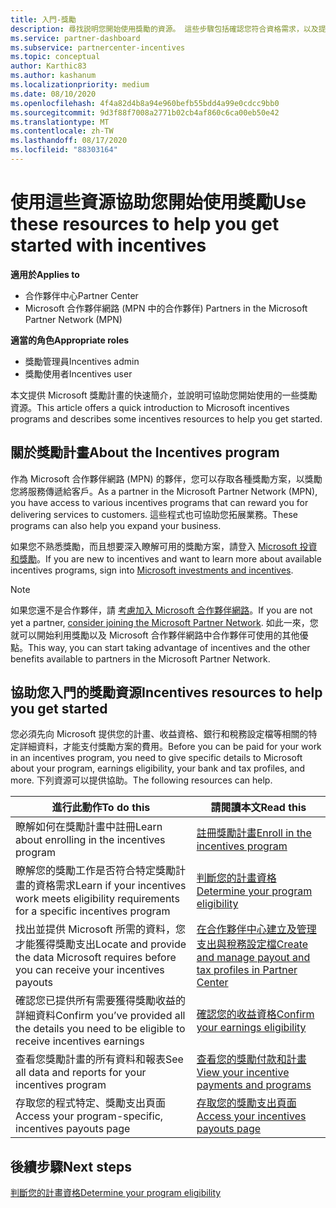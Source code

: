 ```yaml
---
title: 入門-獎勵
description: 尋找説明您開始使用獎勵的資源。 這些步驟包括確認您符合資格需求，以及提交銀行、稅務和支出詳細資料。
ms.service: partner-dashboard
ms.subservice: partnercenter-incentives
ms.topic: conceptual
author: Karthic83
ms.author: kashanum
ms.localizationpriority: medium
ms.date: 08/10/2020
ms.openlocfilehash: 4f4a82d4b8a94e960befb55bdd4a99e0cdcc9bb0
ms.sourcegitcommit: 9d3f88f7008a2771b02cb4af860c6ca00eb50e42
ms.translationtype: MT
ms.contentlocale: zh-TW
ms.lasthandoff: 08/17/2020
ms.locfileid: "88303164"
---
```

# <a name="use-these-resources-to-help-you-get-started-with-incentives"></a><span data-ttu-id="c5cba-104">使用這些資源協助您開始使用獎勵</span><span class="sxs-lookup"><span data-stu-id="c5cba-104">Use these resources to help you get started with incentives</span></span>

<span data-ttu-id="c5cba-105">**適用於**</span><span class="sxs-lookup"><span data-stu-id="c5cba-105">**Applies to**</span></span>

- <span data-ttu-id="c5cba-106">合作夥伴中心</span><span class="sxs-lookup"><span data-stu-id="c5cba-106">Partner Center</span></span>
- <span data-ttu-id="c5cba-107">Microsoft 合作夥伴網路 (MPN 中的合作夥伴) </span><span class="sxs-lookup"><span data-stu-id="c5cba-107">Partners in the Microsoft Partner Network (MPN)</span></span>

<span data-ttu-id="c5cba-108">**適當的角色**</span><span class="sxs-lookup"><span data-stu-id="c5cba-108">**Appropriate roles**</span></span>

- <span data-ttu-id="c5cba-109">獎勵管理員</span><span class="sxs-lookup"><span data-stu-id="c5cba-109">Incentives admin</span></span>
- <span data-ttu-id="c5cba-110">獎勵使用者</span><span class="sxs-lookup"><span data-stu-id="c5cba-110">Incentives user</span></span>

<span data-ttu-id="c5cba-111">本文提供 Microsoft 獎勵計畫的快速簡介，並說明可協助您開始使用的一些獎勵資源。</span><span class="sxs-lookup"><span data-stu-id="c5cba-111">This article offers a quick introduction to Microsoft incentives programs and describes some incentives resources to help you get started.</span></span>

## <a name="about-the-incentives-program"></a><span data-ttu-id="c5cba-112">關於獎勵計畫</span><span class="sxs-lookup"><span data-stu-id="c5cba-112">About the Incentives program</span></span>

<span data-ttu-id="c5cba-113">作為 Microsoft 合作夥伴網路 (MPN) 的夥伴，您可以存取各種獎勵方案，以獎勵您將服務傳遞給客戶。</span><span class="sxs-lookup"><span data-stu-id="c5cba-113">As a partner in the Microsoft Partner Network (MPN), you have access to various incentives programs that can reward you for delivering services to customers.</span></span> <span data-ttu-id="c5cba-114">這些程式也可協助您拓展業務。</span><span class="sxs-lookup"><span data-stu-id="c5cba-114">These programs can also help you expand your business.</span></span>

<span data-ttu-id="c5cba-115">如果您不熟悉獎勵，而且想要深入瞭解可用的獎勵方案，請登入 [Microsoft 投資和獎勵](https://partner.microsoft.com/membership/partner-incentives)。</span><span class="sxs-lookup"><span data-stu-id="c5cba-115">If you are new to incentives and want to learn more about available incentives programs, sign into [Microsoft investments and incentives](https://partner.microsoft.com/membership/partner-incentives).</span></span>

> [!NOTE]
> <span data-ttu-id="c5cba-116">如果您還不是合作夥伴，請 [考慮加入 Microsoft 合作夥伴網路](https://partner.microsoft.com/membership)。</span><span class="sxs-lookup"><span data-stu-id="c5cba-116">If you are not yet a partner, [consider joining the Microsoft Partner Network](https://partner.microsoft.com/membership).</span></span> <span data-ttu-id="c5cba-117">如此一來，您就可以開始利用獎勵以及 Microsoft 合作夥伴網路中合作夥伴可使用的其他優點。</span><span class="sxs-lookup"><span data-stu-id="c5cba-117">This way, you can start taking advantage of incentives and the other benefits available to partners in the Microsoft Partner Network.</span></span>  

## <a name="incentives-resources-to-help-you-get-started"></a><span data-ttu-id="c5cba-118">協助您入門的獎勵資源</span><span class="sxs-lookup"><span data-stu-id="c5cba-118">Incentives resources to help you get started</span></span>

<span data-ttu-id="c5cba-119">您必須先向 Microsoft 提供您的計畫、收益資格、銀行和稅務設定檔等相關的特定詳細資料，才能支付獎勵方案的費用。</span><span class="sxs-lookup"><span data-stu-id="c5cba-119">Before you can be paid for your work in an incentives program, you need to give specific details to Microsoft about your program, earnings eligibility, your bank and tax profiles, and more.</span></span> <span data-ttu-id="c5cba-120">下列資源可以提供協助。</span><span class="sxs-lookup"><span data-stu-id="c5cba-120">The following resources can help.</span></span>

|  <span data-ttu-id="c5cba-121">**進行此動作**</span><span class="sxs-lookup"><span data-stu-id="c5cba-121">**To do this**</span></span>  |  <span data-ttu-id="c5cba-122">**請閱讀本文**</span><span class="sxs-lookup"><span data-stu-id="c5cba-122">**Read this**</span></span>  |
|--------------|-----------|
| <span data-ttu-id="c5cba-123">瞭解如何在獎勵計畫中註冊</span><span class="sxs-lookup"><span data-stu-id="c5cba-123">Learn about enrolling in the incentives program</span></span> | [<span data-ttu-id="c5cba-124">註冊獎勵計畫</span><span class="sxs-lookup"><span data-stu-id="c5cba-124">Enroll in the incentives program</span></span>](incentives-enroll.md)  |
| <span data-ttu-id="c5cba-125">瞭解您的獎勵工作是否符合特定獎勵計畫的資格需求</span><span class="sxs-lookup"><span data-stu-id="c5cba-125">Learn if your incentives work meets eligibility requirements for a specific incentives program</span></span> | [<span data-ttu-id="c5cba-126">判斷您的計畫資格</span><span class="sxs-lookup"><span data-stu-id="c5cba-126">Determine your program eligibility</span></span>](incentives-determined-your-program-eligibility.md)  |
| <span data-ttu-id="c5cba-127">找出並提供 Microsoft 所需的資料，您才能獲得獎勵支出</span><span class="sxs-lookup"><span data-stu-id="c5cba-127">Locate and provide the data Microsoft requires before you can receive your incentives payouts</span></span> | [<span data-ttu-id="c5cba-128">在合作夥伴中心建立及管理支出與稅務設定檔</span><span class="sxs-lookup"><span data-stu-id="c5cba-128">Create and manage payout and tax profiles in Partner Center</span></span>](incentives-create-and-manage-your-payout-and-tax-profiles.md)  |
| <span data-ttu-id="c5cba-129">確認您已提供所有需要獲得獎勵收益的詳細資料</span><span class="sxs-lookup"><span data-stu-id="c5cba-129">Confirm you’ve provided all the details you need to be eligible to receive incentives earnings</span></span> | [<span data-ttu-id="c5cba-130">確認您的收益資格</span><span class="sxs-lookup"><span data-stu-id="c5cba-130">Confirm your earnings eligibility</span></span>](incentives-confirm-your-earnings-eligibility.md)  |
| <span data-ttu-id="c5cba-131">查看您獎勵計畫的所有資料和報表</span><span class="sxs-lookup"><span data-stu-id="c5cba-131">See all data and reports for your incentives program</span></span> | [<span data-ttu-id="c5cba-132">查看您的獎勵付款和計畫</span><span class="sxs-lookup"><span data-stu-id="c5cba-132">View your incentive payments and programs</span></span>](understand-incentive-payouts.md)  |
| <span data-ttu-id="c5cba-133">存取您的程式特定、獎勵支出頁面</span><span class="sxs-lookup"><span data-stu-id="c5cba-133">Access your program-specific, incentives payouts page</span></span> | [<span data-ttu-id="c5cba-134">存取您的獎勵支出頁面</span><span class="sxs-lookup"><span data-stu-id="c5cba-134">Access your incentives payouts page</span></span>](incentives-unified-user-guide.md)  |

## <a name="next-steps"></a><span data-ttu-id="c5cba-135">後續步驟</span><span class="sxs-lookup"><span data-stu-id="c5cba-135">Next steps</span></span>

[<span data-ttu-id="c5cba-136">判斷您的計畫資格</span><span class="sxs-lookup"><span data-stu-id="c5cba-136">Determine your program eligibility</span></span>](incentives-determined-your-program-eligibility.md)